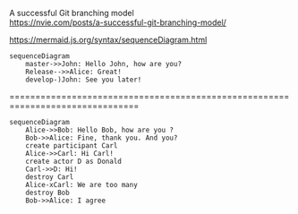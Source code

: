 A successful Git branching model  
https://nvie.com/posts/a-successful-git-branching-model/  

https://mermaid.js.org/syntax/sequenceDiagram.html  

```  mermaid
sequenceDiagram
    master->>John: Hello John, how are you?
    Release-->>Alice: Great!
    develop-)John: See you later!
``` 

 =============================================================================== 

```mermaid
sequenceDiagram
    Alice->>Bob: Hello Bob, how are you ?
    Bob->>Alice: Fine, thank you. And you?
    create participant Carl
    Alice->>Carl: Hi Carl!
    create actor D as Donald
    Carl->>D: Hi!
    destroy Carl
    Alice-xCarl: We are too many
    destroy Bob
    Bob->>Alice: I agree

```